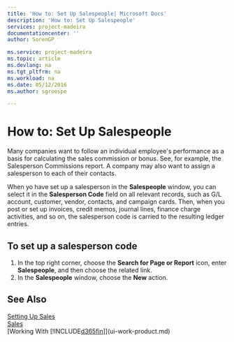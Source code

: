 ```yaml
---
title: 'How to: Set Up Salespeople| Microsoft Docs'
description: 'How to: Set Up Salespeople'
services: project-madeira
documentationcenter: ''
author: SorenGP

ms.service: project-madeira
ms.topic: article
ms.devlang: na
ms.tgt_pltfrm: na
ms.workload: na
ms.date: 05/12/2016
ms.author: sgroespe

---
```

# How to: Set Up Salespeople
Many companies want to follow an individual employee's performance as a basis for calculating the sales commission or bonus. See, for example, the Salesperson Commissions report. A company may also want to assign a salesperson to each of their contacts.

When yo have set up a salesperson in the **Salespeople** window, you can select it in the **Salesperson Code** field on all relevant records, such as G/L account, customer, vendor, contacts, and campaign cards. Then, when you post or set up invoices, credit memos, journal lines, finance charge activities, and so on, the salesperson code is carried to the resulting ledger entries.

## To set up a salesperson code
1. In the top right corner, choose the **Search for Page or Report** icon, enter **Salespeople**, and then choose the related link.
2. In the **Salespeople** window, choose the **New** action.

## See Also
[Setting Up Sales](sales-setup-sales.md)  
[Sales](sales-manage-sales.md)  
[Working With [!INCLUDE[d365fin](includes/d365fin_md.md)]](ui-work-product.md)

